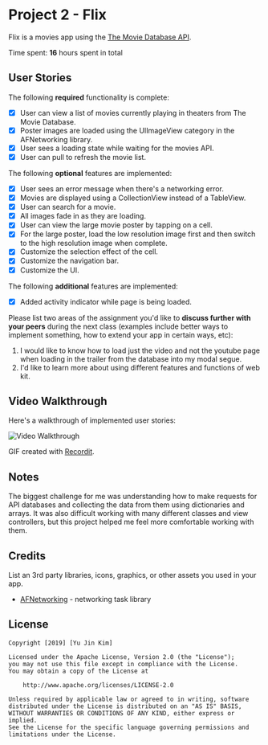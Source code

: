 # Project 2 - Flix

Flix is a movies app using the [The Movie Database API](http://docs.themoviedb.apiary.io/#).

Time spent: **16** hours spent in total

## User Stories

The following **required** functionality is complete:

- [X] User can view a list of movies currently playing in theaters from The Movie Database.
- [X] Poster images are loaded using the UIImageView category in the AFNetworking library.
- [X] User sees a loading state while waiting for the movies API.
- [X] User can pull to refresh the movie list.

The following **optional** features are implemented:

- [X] User sees an error message when there's a networking error.
- [X] Movies are displayed using a CollectionView instead of a TableView.
- [X] User can search for a movie.
- [x] All images fade in as they are loading.
- [X] User can view the large movie poster by tapping on a cell.
- [x] For the large poster, load the low resolution image first and then switch to the high resolution image when complete.
- [X] Customize the selection effect of the cell.
- [X] Customize the navigation bar.
- [x] Customize the UI.

The following **additional** features are implemented:

- [X] Added activity indicator while page is being loaded.

Please list two areas of the assignment you'd like to **discuss further with your peers** during the next class (examples include better ways to implement something, how to extend your app in certain ways, etc):

1. I would like to know how to load just the video and not the youtube page when loading in the trailer from the database into my modal segue.
2. I'd like to learn more about using different features and functions of web kit.

## Video Walkthrough

Here's a walkthrough of implemented user stories:

<img src='http://recordit.co/fmlFqagp33' title='Video Walkthrough' width='' alt='Video Walkthrough' />

GIF created with [Recordit](http://recordit.co/).

## Notes

The biggest challenge for me was understanding how to make requests for API databases and collecting the data from them using dictionaries and arrays. It was also difficult working with many different classes and view controllers, but this project helped me feel more comfortable working with them.
## Credits

List an 3rd party libraries, icons, graphics, or other assets you used in your app.

- [AFNetworking](https://github.com/AFNetworking/AFNetworking) - networking task library

## License

    Copyright [2019] [Yu Jin Kim]

    Licensed under the Apache License, Version 2.0 (the "License");
    you may not use this file except in compliance with the License.
    You may obtain a copy of the License at

        http://www.apache.org/licenses/LICENSE-2.0

    Unless required by applicable law or agreed to in writing, software
    distributed under the License is distributed on an "AS IS" BASIS,
    WITHOUT WARRANTIES OR CONDITIONS OF ANY KIND, either express or implied.
    See the License for the specific language governing permissions and
    limitations under the License.
